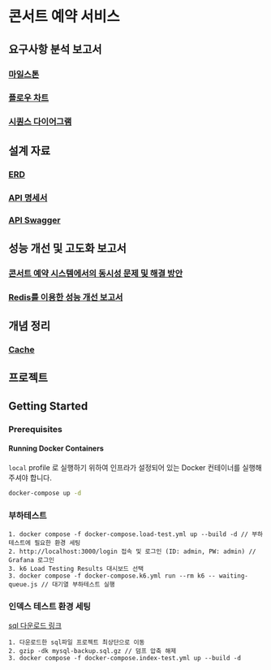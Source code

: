# 콘서트 예약 서비스

## 요구사항 분석 보고서
### [마일스톤](https://github.com/users/giwonn/projects/5)
### [플로우 차트](./docs/flow_chart.md)
### [시퀀스 다이어그램](./docs/sequence_diagram.md)

## 설계 자료
### [ERD](./docs/erd.md)
### [API 명세서](https://allens-personal-organization.gitbook.io/hhplus/step6/api-docs)
### [API Swagger](./docs/swagger.md)

## 성능 개선 및 고도화 보고서
### [콘서트 예약 시스템에서의 동시성 문제 및 해결 방안](./docs/concurrency.md)
### [Redis를 이용한 성능 개선 보고서](./docs/performance_improvement_by_redis.md)

## 개념 정리
### [Cache](./docs/cache.md)

## 프로젝트

## Getting Started

### Prerequisites

#### Running Docker Containers

`local` profile 로 실행하기 위하여 인프라가 설정되어 있는 Docker 컨테이너를 실행해주셔야 합니다.

```bash
docker-compose up -d
```

### 부하테스트
```
1. docker compose -f docker-compose.load-test.yml up --build -d // 부하테스트에 필요한 환경 세팅
2. http://localhost:3000/login 접속 및 로그인 (ID: admin, PW: admin) // Grafana 로그인
3. k6 Load Testing Results 대시보드 선택
3. docker compose -f docker-compose.k6.yml run --rm k6 -- waiting-queue.js // 대기열 부하테스트 실행
```

### 인덱스 테스트 환경 세팅
[sql 다운로드 링크](https://drive.google.com/file/d/1py594B4w0AlziW2AnSyEJN0egcrqyVcV/view?usp=sharing)
```
1. 다운로드한 sql파일 프로젝트 최상단으로 이동
2. gzip -dk mysql-backup.sql.gz // 덤프 압축 해제
3. docker compose -f docker-compose.index-test.yml up --build -d
```
